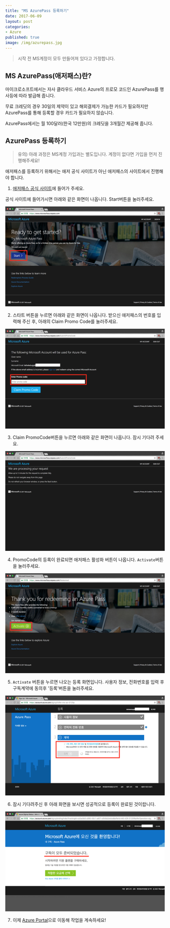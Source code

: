 ```yaml
---
title: "MS AzurePass 등록하기"
date: 2017-06-09
layout: post
categories:
- Azure
published: true
image: /img/azurepass.jpg
---
```


> 시작 전 MS계정이 모두 만들어져 있다고 가정합니다.

## MS AzurePass(애저패스)란?

마이크로소프트에서는 자사 클라우드 서비스 Azure의 프로모 코드인 AzurePass를 행사등에 따라 발급해 줍니다.

무료 크레딧의 경우 30일의 제약이 있고 해외결제가 가능한 카드가 필요하지만 AzurePass를 통해 등록할 경우 카드가 필요하지 않습니다.

AzurePass에서는 월 100달러(한국 12만원)의 크레딧을 3개월간 제공해 줍니다.

## AzurePass 등록하기

> 유의) 아래 과정은 MS계정 가입과는 별도입니다. 계정이 없다면 가입을 먼저 진행해주세요!

애저패스를 등록하기 위해서는 애저 공식 사이트가 아닌 애저패스의 사이트에서 진행해야 합니다.

1. [애저패스 공식 사이트](https://www.microsoftazurepass.com/)에 들어가 주세요.

공식 사이트에 들어가시면 아래와 같은 화면이 나옵니다. Start버튼을 눌러주세요.

![](/img/azurepass/azurepass01-start.png)

2. 스타트 버튼을 누르면 아래와 같은 화면이 나옵니다. 받으신 애저패스의 번호를 입력해 주신 후, 아래의 Claim Promo Code를 눌러주세요. 

![](/img/azurepass/azurepass02-input-promo.png)

3. Claim PromoCode버튼을 누르면 아래와 같은 화면이 나옵니다. 잠시 기다려 주세요.

![](/img/azurepass/azurepass03-processing.png)

4. PromoCode의 등록이 완료되면 애저패스 활성화 버튼이 나옵니다. `Activate`버튼을 눌러주세요.

![](/img/azurepass/azurepass04-redeemed-activate.png)

5. `Activate` 버튼을 누르면 나오는 등록 화면입니다. 사용자 정보, 전화번호를 입력 후 구독계약에 동의후 '등록'버튼을 눌러주세요.

![](/img/azurepass/azurepass05-register.png)

6. 잠시 기다려주신 후 아래 화면을 보시면 성공적으로 등록이 완료된 것이랍니다.

![](/img/azurepass/azurepass06-finished.png)

7. 이제 [Azure Portal](https://portal.azure.com)으로 이동해 작업을 계속하세요!


